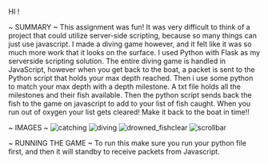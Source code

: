 HI !

~ SUMMARY ~
This assignment was fun! It was very difficult to think of a project that could utilize server-side scripting, because so many things can just use javascript. I made a diving game however, and it felt like it was so much more work that it looks on the surface. I used Python with Flask as my serverside scripting solution. The entire diving game is handled in JavaScript, however when you get back to the boat, a packet is sent to the Python script that holds your max depth reached. Then i use some python to match your max depth with a depth milestone. A txt file holds all the milestones and their fish available. Then the python script sends back the fish to the game on javascript to add to your list of fish caught. When you run out of oxygen your list gets cleared! Make it back to the boat in time!!

~ IMAGES ~
![catching](https://github.com/otis425/OB-CS290/assets/71042122/6224d4ff-acd3-42ed-b569-e60c0184c70e)
![diving](https://github.com/otis425/OB-CS290/assets/71042122/bdac5988-c2c9-4a72-9e86-6af5e0d1af8b)
![drowned_fishclear](https://github.com/otis425/OB-CS290/assets/71042122/f314a048-c269-461d-a3f7-066ad3d955ca)
![scrollbar](https://github.com/otis425/OB-CS290/assets/71042122/1723dbad-cb40-4779-8740-b604f449388a)

~ RUNNING THE GAME ~
To run this make sure you run your python file first, and then it will standby to receive packets from Javascript.
